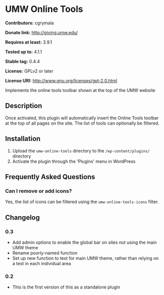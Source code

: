 # UMW Online Tools #
**Contributors:** cgrymala

**Donate link:** http://giving.umw.edu/

**Requires at least:** 3.9.1

**Tested up to:** 4.1.1

**Stable tag:** 0.4.4

**License:** GPLv2 or later

**License URI:** http://www.gnu.org/licenses/gpl-2.0.html


Implements the online tools toolbar shown at the top of the UMW website

## Description ##

Once activated, this plugin will automatically insert the Online Tools toolbar at the top of all pages on the site. The list of tools can optionally be filtered.

## Installation ##

1. Upload the `umw-online-tools` directory to the `/wp-content/plugins/` directory
1. Activate the plugin through the 'Plugins' menu in WordPress

## Frequently Asked Questions ##

### Can I remove or add icons? ###

Yes, the list of icons can be filtered using the `umw-online-tools-icons` filter.

## Changelog ##

### 0.3 ###
* Add admin options to enable the global bar on sites not using the main UMW theme
* Rename poorly-named function
* Set up new function to test for main UMW theme, rather than relying on a test in each individual area

### 0.2 ###
* This is the first version of this as a standalone plugin
